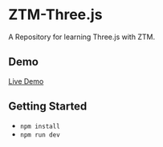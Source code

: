 # ZTM-Three.js

A Repository for learning Three.js with ZTM.

## Demo

[Live Demo](https://seanjiangsh.github.io/ZTM-Three.js)

## Getting Started

- `npm install`
- `npm run dev`
